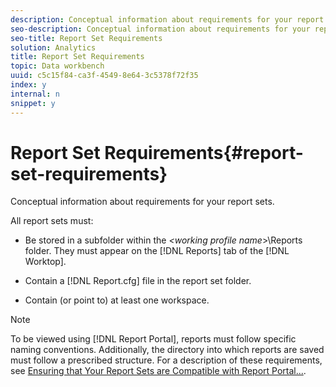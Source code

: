 ```yaml
---
description: Conceptual information about requirements for your report sets.
seo-description: Conceptual information about requirements for your report sets.
seo-title: Report Set Requirements
solution: Analytics
title: Report Set Requirements
topic: Data workbench
uuid: c5c15f84-ca3f-4549-8e64-3c5378f72f35
index: y
internal: n
snippet: y
---
```


# Report Set Requirements{#report-set-requirements}

Conceptual information about requirements for your report sets.

All report sets must:

* Be stored in a subfolder within the *<working profile name*>\Reports folder. They must appear on the [!DNL Reports] tab of the [!DNL Worktop]. 

* Contain a [!DNL Report.cfg] file in the report set folder. 
* Contain (or point to) at least one workspace.

>[!NOTE]
>
>To be viewed using [!DNL Report Portal], reports must follow specific naming conventions. Additionally, the directory into which reports are saved must follow a prescribed structure. For a description of these requirements, see [Ensuring that Your Report Sets are Compatible with Report Portal...](../../home/c-rpt-oview/c-install-rpt-port/c-rpt-port-user-inter.md#section-2b141e5d198a4bbea455699126c24706).

